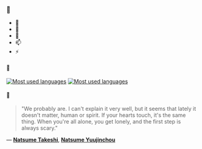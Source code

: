 ### 👋

- 🔭
- 🌱
- 💬
- 📫
- ⚡

#### 🧏

[![Most used languages](https://github-readme-stats-aynah.vercel.app/api/top-langs/?username=aynh&theme=solarized-dark&langs_count=6&layout=compact&hide_title=true)](https://github.com/anuraghazra/github-readme-stats#gh-dark-mode-only)
[![Most used languages](https://github-readme-stats-aynah.vercel.app/api/top-langs/?username=aynh&theme=solarized-light&langs_count=6&layout=compact&hide_title=true)](https://github.com/anuraghazra/github-readme-stats#gh-light-mode-only)

#### 💬

> "We probably are.  I can't explain it very well, but it seems that lately it doesn't matter, human or spirit.  If your hearts touch, it's the same thing.  When you're all alone, you get lonely, and the first step is always scary."

&mdash; [**Natsume Takeshi**](https://myanimelist.net/character.php?q=Natsume%20Takeshi&cat=character), [**Natsume Yuujinchou**](https://myanimelist.net/search/all?q=Natsume%20Yuujinchou&cat=all)
